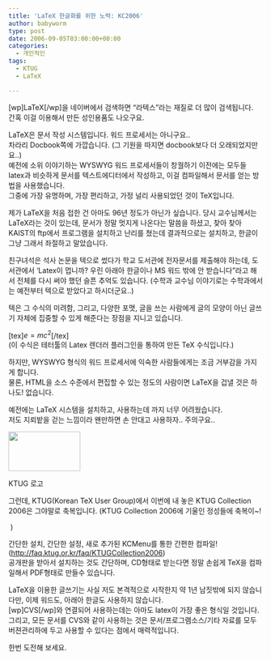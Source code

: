 ```yaml
---
title: 'LaTeX 한글화를 위한 노력: KC2006'
author: babyworm
type: post
date: 2006-09-05T03:00:00+00:00
categories:
  - 개인적인
tags:
  - KTUG
  - LaTeX

---
```

[wp]LaTeX[/wp]을 네이버에서 검색하면 &#8220;라텍스&#8221;라는 재질로 더 많이 검색됩니다.  
간혹 이걸 이용해서 만든 성인용품도 나오구요.<img decoding="async" alt="" src="https://i0.wp.com/babyworm.net/tatter/plugins/emoticons/emoticons/red(30).png?w=625" data-recalc-dims="1" /> 

LaTeX은 문서 작성 시스템입니다. 워드 프로세서는 아니구요..  
차라리 Docbook쪽에 가깝습니다. (그 기원을 따지면 docbook보다 더 오래되었지만요..)  
예전에 소위 이야기하는 WYSWYG 워드 프로세서들이 창궐하기 이전에는 모두들 latex과 비슷하게 문서를 텍스트에디터에서 작성하고, 이걸 컴파일해서 문서를 얻는 방법을 사용했습니다.  
그중에 가장 유명하며, 가장 편리하고, 가정 널리 사용되었던 것이 TeX입니다. 

제가 LaTeX을 처음 접한 건 아마도 96년 정도가 아닌가 싶습니다. 당시 교수님께서는 LaTeX라는 것이 있는데, 문서가 정말 멋지게 나온다는 말씀을 하셨고, 찾아 찾아 KAIST의 ftp에서 프로그램을 설치하고 난리를 쳤는데 결과적으로는 설치하고, 한글이 그냥 그래서 좌절하고 말았습니다.

친구녀석은 석사 논문을 텍으로 썼다가 학교 도서관에 전자문서를 제출해야 하는데, 도서관에서 &#8216;Latex이 멉니까? 우린 아래아 한글이나 MS 워드 밖에 안 받습니다&#8221;라고 해서 전체를 다시 써야 했던 슬픈 추억도 있습니다. (수학과 교수님 이야기로는 수학과에서는 예전부터 텍으로 받았다고 하시더군요..)

텍은 그 수식의 미려함, 그리고, 다양한 포맷, 글을 쓰는 사람에게 글의 모양이 아닌 글쓰기 자체에 집중할 수 있게 해준다는 장점을 지니고 있습니다. 

[tex]$e = mc^2$[/tex]  
(이 수식은 테터툴의 Latex 렌더러 플러그인을 통하여 만든 TeX 수식입니다.)

하지만, WYSWYG 형식의 워드 프로세서에 익숙한 사람들에게는 조금 거부감을 가지게 합니다.  
물론, HTML을 소스 수준에서 편집할 수 있는 정도의 사람이면 LaTeX을 겁낼 것은 하나도! 없습니다. 

예전에는 LaTeX 시스템을 설치하고, 사용하는데 까지 너무 어려웠습니다.  
저도 지뢰밭을 걷는 느낌이라 왠만하면 손 안대고 사용하자.. 주의구요..

<div style="width: 152px" class="wp-caption aligncenter">
  <img loading="lazy" decoding="async" src="https://i0.wp.com/babyworm.net/wordpress/wp-content/uploads/1/cfile6.uf.19771F4D4D6A7A8136988A.png?resize=142%2C78" width="142" height="78" alt="" data-recalc-dims="1" />
  
  <p class="wp-caption-text">
    KTUG 로고
  </p>
</div>그런데, KTUG(Korean TeX User Group)에서 이번에 내 놓은 KTUG Collection 2006은 그야말로 축복입니다. (KTUG Collection 2006에 기울인 정성들에 축복이~! 

<img decoding="async" alt="" src="https://i0.wp.com/babyworm.net/tatter/plugins/emoticons/emoticons/red(62).gif?w=625" data-recalc-dims="1" /> )

간단한 설치, 간단한 설정, 새로 추가된 KCMenu를 통한 간편한 컴파일!  
(<http://faq.ktug.or.kr/faq/KTUGCollection2006>)  
공개판을 받아서 설치하는 것도 간단하며, CD형태로 받는다면 정말 손쉽게 TeX을 컴파일해서 PDF형태로 만들수 있습니다. 

LaTeX을 이용한 글쓰기는 사실 저도 본격적으로 시작한지 약 1년 남짓밖에 되지 않습니다만, 이제 워드도, 아래아 한글도 사용하지 않습니다.  
[wp]CVS[/wp]와 연결되어 사용하는데는 아마도 latex이 가장 좋은 형식일 것입니다.&nbsp;  
그리고, 모든 문서를 CVS와 같이 사용하는 것은 문서/프로그램소스/기타 자료를 모두 버젼관리하에 두고 사용할 수 있다는 점에서 매력적입니다. 

한번 도전해 보세요.